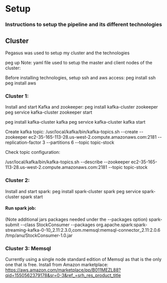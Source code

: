 # Setup

### Instructions to setup the pipeline and its different technologies

## Cluster
Pegasus was used to setup my cluster and the technologies

peg up <cluster-name>
Note: yaml file used to setup the master and client nodes of the cluster:

Before installing technologies, setup ssh and aws access:
peg install <cluster-name> ssh
peg install <cluster-name> aws

### Cluster 1:
Install and start Kafka and zookeeper:
peg install kafka-cluster zookeeper
peg service kafka-cluster zookeeper start

peg install kafka-cluster kafka
peg service kafka-cluster kafka start

Create kafka topic:
/usr/local/kafka/bin/kafka-topics.sh --create --zookeeper ec2-35-165-113-28.us-west-2.compute.amazonaws.com:2181 --replication-factor 3 --partitions 6 --topic topic-stock

Check topic configuration:

/usr/local/kafka/bin/kafka-topics.sh --describe --zookeeper ec2-35-165-113-28.us-west-2.compute.amazonaws.com:2181 --topic topic-stock


### Cluster 2:
Install and start spark:
peg install spark-cluster spark
peg service spark-cluster spark start

#### Run spark job:
(Note additional jars packages needed under the --packages option)
spark-submit --class StockConsumer --packages org.apache.spark:spark-streaming-kafka-0-10_2.11:2.3.0,com.memsql:memsql-connector_2.11:2.0.6 /tmp/anu/StockConsumer-1.0.jar


### Cluster 3: Memsql
Currently using a single node standard edition of Memsql as that is the only one that is free.
Install from Amazon marketplace:
https://aws.amazon.com/marketplace/pp/B011MEZL88?qid=1550562379178&sr=0-3&ref_=srh_res_product_title
